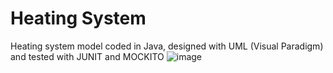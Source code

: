 # Heating System
Heating system model coded in Java, designed with UML (Visual Paradigm) and tested with JUNIT and MOCKITO
![image](https://github.com/JavierStark/HeatingSystem_UnitTesting_UML/assets/56975675/ca5815ee-1124-44a7-a2d2-30037629cc5a)
